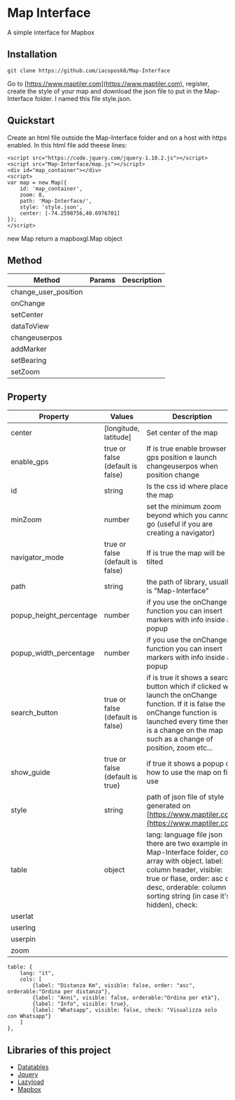 
# Map Interface
A simple interface for Mapbox

## Installation

    git clone https://github.com/iacoposk8/Map-Interface
Go to [https://www.maptiler.com](https://www.maptiler.com), register, create the style of your map and download the json file to put in the Map-Interface folder. I named this file style.json.

## Quickstart
Create an html file outside the Map-Interface folder and on a host with https enabled. In this html file add theese lines:

    <script src="https://code.jquery.com/jquery-1.10.2.js"></script>
    <script src="Map-Interface/map.js"></script>
    <div id="map_container"></div>
    <script>
    var map = new Map({
    	id: 'map_container', 
    	zoom: 8, 
    	path: 'Map-Interface/',
    	style: 'style.json', 
    	center: [-74.2598756,40.6976701]
    });
    </script>
new Map return a mapboxgl.Map object

## Method
| Method | Params | Description |
|--|--|--|
|change_user_position|  |  |
|onChange|  |  |
|setCenter|  |  |
|dataToView|  |  |
|changeuserpos|  |  |
|addMarker|  |  |
|setBearing|  |  |
|setZoom|  |  |

## Property
| Property | Values | Description |
|--|--|--|
|center| [longitude, latitude] | Set center of the map |
|enable_gps| true or false (default is false) | If is true enable browser gps position e launch changeuserpos when position change  |
|id| string | Is the css id where place the map |
|minZoom| number | set the minimum zoom beyond which you cannot go (useful if you are creating a navigator) |
|navigator_mode| true or false (default is false) | If is true the map will be tilted |
|path| string | the path of library, usually is "Map-Interface" |
|popup_height_percentage| number | if you use the onChange function you can insert markers with info inside a popup |
|popup_width_percentage| number | if you use the onChange function you can insert markers with info inside a popup |
|search_button| true or false (default is false) | if is true it shows a search button which if clicked will launch the onChange function. If it is false the onChange function is launched every time there is a change on the map such as a change of position, zoom etc... |
|show_guide| true or false (default is true) | if true it shows a popup on how to use the map on first use |
|style| string | path of json file of style generated on [https://www.maptiler.com](https://www.maptiler.com) |
|table| object | lang: language file json there are two example in Map-Interface folder, cols: array with object. label: column header, visible: true or flase, order: asc or desc, orderable: column sorting string (in case it's hidden), check:  |
|userlat|  |  |
|userlng|  |  |
|userpin|  |  |
|zoom|  |  |

    table: {
    	lang: "it",
    	cols: [
    		{label: "Distanza Km", visible: false, order: "asc", orderable:"Ordina per distanza"},
    		{label: "Anni", visible: false, orderable:"Ordina per età"},
    		{label: "Info", visible: true},
    		{label: "Whatsapp", visible: false, check: "Visualizza solo con Whatsapp"}
    	]
    },

## Libraries of this project

 - [Datatables](https://datatables.net) 
 - [Jquery](https://jquery.com)
 - [Lazyload](https://appelsiini.net/projects/lazyload)
 - [Mapbox](https://www.mapbox.com)
